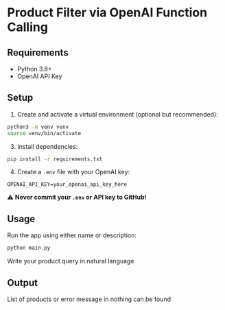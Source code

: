 # Product Filter via OpenAI Function Calling

## Requirements

- Python 3.8+
- OpenAI API Key

## Setup
1. Create and activate a virtual environment (optional but recommended):

```bash
python3 -m venv venv
source venv/bin/activate
```

3. Install dependencies:

```bash
pip install -r requirements.txt
```

4. Create a `.env` file with your OpenAI key:

```
OPENAI_API_KEY=your_openai_api_key_here
```

⚠️ **Never commit your `.env` or API key to GitHub!**

## Usage

Run the app using either name or description:

```bash
python main.py
```

Write your product query in natural language

## Output

List of products or error message in nothing can be found
